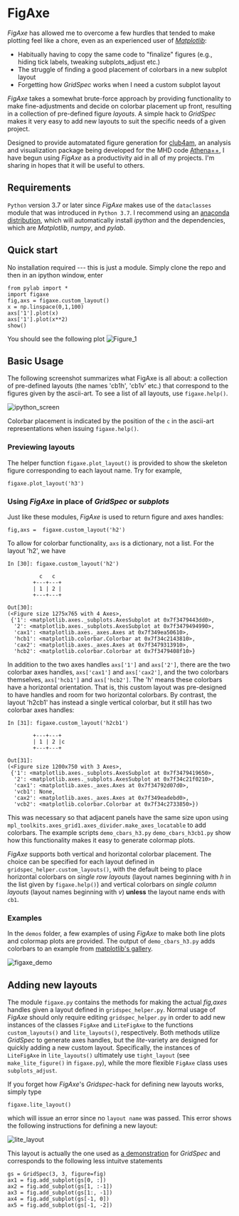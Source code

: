 # FigAxe
*FigAxe* has allowed me to overcome a few hurdles that tended to make plotting feel like a chore, even as an experienced user of [*Matplotlib*](https://matplotlib.org/):
- Habitually having to copy the same code to "finalize" figures (e.g., hiding tick labels, tweaking subplots_adjust etc.)
- The struggle of finding a good placement of colorbars in a new subplot layout 
- Forgetting how *GridSpec* works when I need a custom subplot layout

*FigAxe* takes a somewhat brute-force approach by providing functionality to make fine-adjustments and decide on colorbar placement up front, resulting in a collection of pre-defined figure *layouts*.  A simple hack to *GridSpec* makes it very easy to add new layouts to suit the specific needs of a given project.

Designed to provide automatated figure generation for [club4am](https://github.com/trwaters/club4am), an analysis and visualization package being developed for the MHD code [Athena++](https://github.com/PrincetonUniversity/athena-public-version), I have begun using *FigAxe* as a productivity aid in all of my projects.  I'm sharing in hopes that it will be useful to others.

## Requirements ##
`Python` version 3.7 or later since *FigAxe* makes use of the `dataclasses` module that was introduced in `Python 3.7`.  I recommend using an [anaconda distribution](https://www.anaconda.com/), which will automatically install *ipython* and the dependencies, which are *Matplotlib*, *numpy*, and *pylab*.

## Quick start ##
No installation required --- this is just a module.  Simply clone the repo and then in an ipython window, enter

```
from pylab import *
import figaxe
fig,axs = figaxe.custom_layout()
x = np.linspace(0,1,100)
axs['1'].plot(x)
axs['1'].plot(x**2)
show()
```
You should see the following plot
![Figure_1](https://user-images.githubusercontent.com/3180046/83253255-edb63200-a169-11ea-8ce5-4b03c4d643cc.png)

## Basic Usage ##
The following screenshot summarizes what FigAxe is all about: a collection of pre-defined layouts (the names 'cb1h', 'cb1v' etc.) that correspond to the figures given by the ascii-art.  To see a list of all layouts, use `figaxe.help()`.

![ipython_screen](https://user-images.githubusercontent.com/3180046/83244372-7f1ea780-a15c-11ea-93ce-dd7d4d80c1be.png)

Colorbar placement is indicated by the position of the `c` in the ascii-art representations when issuing `figaxe.help()`.

### Previewing layouts ###
The helper function `figaxe.plot_layout()` is provided to show the skeleton figure corresponding to each layout name.  Try for example,

    figaxe.plot_layout('h3')
 
### Using *FigAxe* in place of *GridSpec* or *subplots* ###
Just like these modules, *FigAxe* is used to return figure and axes handles:

    fig,axs =  figaxe.custom_layout('h2')
To allow for colorbar functionality, `axs` is a dictionary, not a list.  For the layout 'h2', we have 

```
In [30]: figaxe.custom_layout('h2')                                                                  

          c   c 
        +---+---+
        | 1 | 2 |
        +---+---+
        
Out[30]: 
(<Figure size 1275x765 with 4 Axes>,
 {'1': <matplotlib.axes._subplots.AxesSubplot at 0x7f3479443dd0>,
  '2': <matplotlib.axes._subplots.AxesSubplot at 0x7f3479494990>,
  'cax1': <matplotlib.axes._axes.Axes at 0x7f349ea50610>,
  'hcb1': <matplotlib.colorbar.Colorbar at 0x7f34c2143810>,
  'cax2': <matplotlib.axes._axes.Axes at 0x7f3479313910>,
  'hcb2': <matplotlib.colorbar.Colorbar at 0x7f3479408f10>}
```
In addition to the two axes handles `axs['1']` and `axs['2']`, there are the two colorbar axes handles, `axs['cax1']` and `axs['cax2']`, and the two colorbars themselves, `axs['hcb1']` and `axs['hcb2']`.  The 'h' means these colorbars have a horizontal orientation.  That is, this custom layout was pre-designed to have handles and room for two horizontal colorbars.  By contrast, the layout 'h2cb1' has instead a single vertical colorbar, but it still has two colorbar axes handles:

```
In [31]: figaxe.custom_layout('h2cb1')                                                               

        +---+---+ 
        | 1 | 2 |c
        +---+---+
        
Out[31]: 
(<Figure size 1200x750 with 3 Axes>,
 {'1': <matplotlib.axes._subplots.AxesSubplot at 0x7f3479419650>,
  '2': <matplotlib.axes._subplots.AxesSubplot at 0x7f34c21f0210>,
  'cax1': <matplotlib.axes._axes.Axes at 0x7f34792d07d0>,
  'vcb1': None,
  'cax2': <matplotlib.axes._axes.Axes at 0x7f349eadebd0>,
  'vcb2': <matplotlib.colorbar.Colorbar at 0x7f34c2733850>})
```
This was necessary so that adjacent panels have the same size upon using `mpl_toolkits.axes_grid1.axes_divider.make_axes_locatable` to add colorbars.  The example scripts `demo_cbars_h3.py` `demo_cbars_h3cb1.py` show how this functionality makes it easy to generate colormap plots. 

*FigAxe* supports both vertical and horizontal colorbar placement.  The choice can be specified for each layout defined in `gridspec_helper.custom_layouts()`, with the default being to place horizontal colorbars on *single row layouts* (layout names beginning with *h* in the list given by `figaxe.help()`) and vertical colorbars on *single column layouts* (layout names beginning with *v*) **unless** the layout name ends with `cb1`.    

### Examples ###
In the `demos` folder, a few examples of using *FigAxe* to make both line plots and colormap plots are provided.
The output of `demo_cbars_h3.py` adds colorbars to an example from [matplotlib's gallery](https://matplotlib.org/3.1.0/gallery/images_contours_and_fields/image_demo.html).

![figaxe_demo](https://user-images.githubusercontent.com/3180046/83251695-36b8b700-a167-11ea-809c-4537aaad21d7.png)


## Adding new layouts ##
The module `figaxe.py` contains the methods for making the actual *fig,axes* handles given a layout defined in `gridspec_helper.py`.  Normal usage of *FigAxe* should only require editing `gridspec_helper.py` in order to add new instances of the classes `FigAxe` and `LiteFigAxe` to the functions `custom_layouts()` and `lite_layouts()`, respectively.  Both methods utilize *GridSpec* to generate axes handles, but the *lite*-variety are designed for quickly adding a new custom layout.  Specifically, the instances of `LiteFigAxe` in `lite_layouts()` ultimately use `tight_layout` (see `make_lite_figure()` in `figaxe.py`), while the more flexible `FigAxe` class uses `subplots_adjust`.  

If you forget how *FigAxe*'s *Gridspec*-hack for defining new layouts works, simply type

    figaxe.lite_layout()
which will issue an error since no `layout name` was passed.  This error shows the following instructions for defining a new layout:

![lite_layout](https://user-images.githubusercontent.com/3180046/83005637-4781f500-9fce-11ea-9885-9d8af07eec4d.png)

This layout is actually the one used as [a demonstration](https://matplotlib.org/3.2.1/gallery/subplots_axes_and_figures/gridspec_multicolumn.html#sphx-glr-gallery-subplots-axes-and-figures-gridspec-multicolumn-py) for *GridSpec* and corresponds to the following less intuitve statements

````
gs = GridSpec(3, 3, figure=fig)
ax1 = fig.add_subplot(gs[0, :])
ax2 = fig.add_subplot(gs[1, :-1])
ax3 = fig.add_subplot(gs[1:, -1])
ax4 = fig.add_subplot(gs[-1, 0])
ax5 = fig.add_subplot(gs[-1, -2])
````
